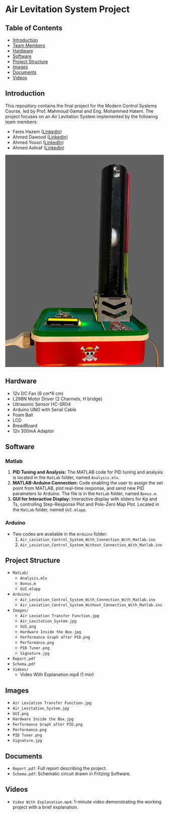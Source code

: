 # Air Levitation System Project

## Table of Contents
- [Introduction](#introduction)
- [Team Members](#team-members)
- [Hardware](#hardware)
- [Software](#software)
- [Project Structure](#project-structure)
- [Images](#images)
- [Documents](#documents)
- [Videos](#videos)

## Introduction

This repository contains the final project for the Modern Control Systems Course, led by Prof. Mahmoud Gamal and Eng. Mohammed Hatem. The project focuses on an Air Levitation System implemented by the following team members:

- Fares Hazem ([LinkedIn](https://www.linkedin.com/in/fares-hazem-b5590214b/))
- Ahmed Dawood ([LinkedIn](https://www.linkedin.com/in/ahmed-dawod-088539223/))
- Ahmed Yousri ([LinkedIn](https://www.linkedin.com/in/ahmed-yousry-807582196/))
- Ahmed Ashraf ([LinkedIn](link-to-linkedin))

![Project Image](Images/Air_Levitation_System.jpg)

## Hardware

- 12v DC Fan (6 cm*6 cm)
- L298N Motor Driver (2 Channels, H bridge)
- Ultrasonic Sensor HC-SR04
- Arduino UNO with Serial Cable
- Foam Ball
- LCD
- BreadBoard
- 12v 300mA Adaptor

## Software

### Matlab
1. **PID Tuning and Analysis:** The MATLAB code for PID tuning and analysis is located in the `MatLab` folder, named `Analysis.mlx`.
2. **MATLAB-Arduino Connection:** Code enabling the user to assign the set point from MATLAB, plot real-time response, and send new PID parameters to Arduino. The file is in the `MatLab` folder, named `Bonus.m`.
3. **GUI for Interactive Display:** Interactive display with sliders for Kp and Ts, controlling Step-Response Plot and Pole-Zero Map Plot. Located in the `MatLab` folder, named `GUI.mlapp`.

### Arduino
- Two codes are available in the `Arduino` folder:
  1. `Air_Leviation_Control_System_With_Connection_With_Matlab.ino`
  2. `Air_Leviation_Control_System_Without_Connection_With_Matlab.ino`

## Project Structure

- `MatLab/`
  - `Analysis.mlx`
  - `Bonus.m`
  - `GUI.mlapp`
- `Arduino/`
  - `Air_Leviation_Control_System_With_Connection_With_Matlab.ino`
  - `Air_Leviation_Control_System_Without_Connection_With_Matlab.ino`
- `Images/`
  - `Air Leviation Transfer Function.jpg`
  - `Air_Levitation_System.jpg`
  - `GUI.png`
  - `Hardware Inside the Box.jpg`
  - `Performance Graph after PID.png`
  - `Performance.png`
  - `PID Tuner.png`
  - `Signature.jpg`
- `Report.pdf`
- `Schema.pdf`
- `Videos/`
  - Video With Explanation.mp4 (1 min)

## Images

  - `Air Leviation Transfer Function.jpg`
  - `Air_Levitation_System.jpg`
  - `GUI.png`
  - `Hardware Inside the Box.jpg`
  - `Performance Graph after PID.png`
  - `Performance.png`
  - `PID Tuner.png`
  - `Signature.jpg`

## Documents

- `Report.pdf`: Full report describing the project.
- `Schema.pdf`: Schematic circuit drawn in Fritzing Software.

## Videos

- `Video With Explanation.mp4`: 1-minute video demonstrating the working project with a brief explanation.
